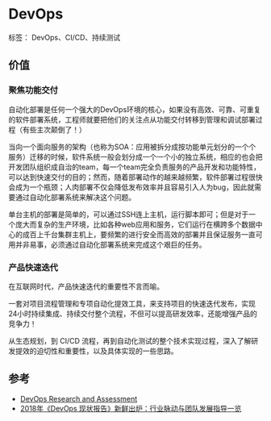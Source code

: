 # DevOps

标签： DevOps、CI/CD、持续测试



## 价值

### 聚焦功能交付

自动化部署是任何一个强大的DevOps环境的核心，如果没有高效、可靠、可重复的软件部署系统，工程师就要把他们的关注点从功能交付转移到管理和调试部署过程（有些主次颠倒了！）   

当向一个面向服务的架构（也称为SOA：应用被拆分成按功能单元划分的一个个服务）迁移的时候，软件系统一般会划分成一个一个小的独立系统，相应的也会把开发团队组织成自治的team，每一个team完全负责服务的产品开发和功能特性，可以达到快速交付的目的；然而，随着部署动作的越来越频繁，软件部署过程很快会成为一个瓶颈；人肉部署不仅会降低发布效率并且容易引入人为bug，因此就需要通过自动化部署系统来解决这个问题。    

单台主机的部署是简单的，可以通过SSH连上主机，运行脚本即可；但是对于一个庞大而复杂的生产环境，比如各种web应用和服务，它们运行在横跨多个数据中心的成百上千台集群主机上，要频繁的进行安全而高效的部署并且保证服务一直可用并非易事，必须通过自动化部署系统来完成这个艰巨的任务。

### 产品快速迭代

在互联网时代，产品快速迭代的重要性不言而喻。

一套对项目流程管理和专项自动化提效工具，来支持项目的快速迭代发布，实现24小时持续集成、持续交付整个流程，不但可以提高研发效率，还能增强产品的竞争力！

从生态规划，到 CI/CD 流程，再到自动化测试的整个技术实现过程，深入了解研发提效的迫切性和重要性，以及具体实现的一些思路。

## 参考

- [DevOps Research and Assessment](https://devops-research.com/)
- [2018年《DevOps 现状报告》新鲜出炉：行业脉动与团队发展指导一览](http://www.infoq.com/cn/articles/2018-state-of-devops)